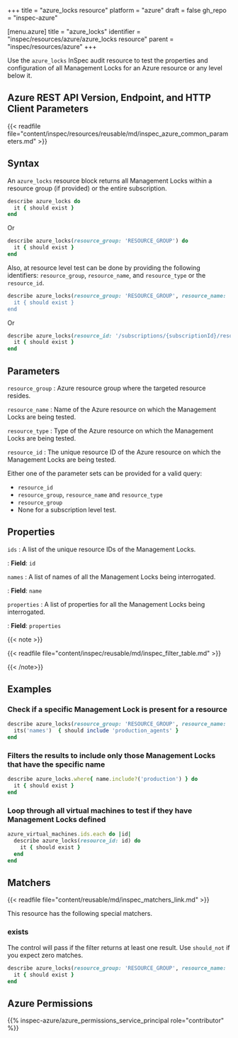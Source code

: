 +++
title = "azure_locks resource"
platform = "azure"
draft = false
gh_repo = "inspec-azure"

[menu.azure]
title = "azure_locks"
identifier = "inspec/resources/azure/azure_locks resource"
parent = "inspec/resources/azure"
+++

Use the `azure_locks` InSpec audit resource to test the properties and configuration of all Management Locks for an Azure resource or any level below it.

## Azure REST API Version, Endpoint, and HTTP Client Parameters

{{< readfile file="content/inspec/resources/reusable/md/inspec_azure_common_parameters.md" >}}

## Syntax

An `azure_locks` resource block returns all Management Locks within a resource group (if provided) or the entire subscription.

```ruby
describe azure_locks do
  it { should exist }
end
```

Or

```ruby
describe azure_locks(resource_group: 'RESOURCE_GROUP') do
  it { should exist }
end
```

Also, at resource level test can be done by providing the following identifiers: `resource_group`, `resource_name`, and `resource_type` or the `resource_id`.

```ruby
describe azure_locks(resource_group: 'RESOURCE_GROUP', resource_name: 'VM_NAME`, resource_type: 'Microsoft.Compute/virtualMachines') do
  it { should exist }
end
```

Or

```ruby
describe azure_locks(resource_id: '/subscriptions/{subscriptionId}/resourceGroups/{resourceGroup}/providers/Microsoft.Compute/virtualMachines/{vmName}') do
  it { should exist }
end
```

## Parameters

`resource_group`
: Azure resource group where the targeted resource resides.

`resource_name`
: Name of the Azure resource on which the Management Locks are being tested.

`resource_type`
: Type of the Azure resource on which the Management Locks are being tested.

`resource_id`
: The unique resource ID of the Azure resource on which the Management Locks are being tested.

Either one of the parameter sets can be provided for a valid query:

- `resource_id`
- `resource_group`, `resource_name` and `resource_type`
- `resource_group`
- None for a subscription level test.

## Properties

`ids`
: A list of the unique resource IDs of the Management Locks.

: **Field**: `id`

`names`
: A list of names of all the Management Locks being interrogated.

: **Field**: `name`

`properties`
: A list of properties for all the Management Locks being interrogated.

: **Field**: `properties`

{{< note >}}

{{< readfile file="content/inspec/reusable/md/inspec_filter_table.md" >}}

{{< /note>}}

## Examples

### Check if a specific Management Lock is present for a resource

```ruby
describe azure_locks(resource_group: 'RESOURCE_GROUP', resource_name: 'VM_NAME', resource_type: 'Microsoft.Compute/virtualMachines') do
  its('names')  { should include 'production_agents' }
end
```

### Filters the results to include only those Management Locks that have the specific name

```ruby
describe azure_locks.where{ name.include?('production') } do
  it { should exist }
end
```

### Loop through all virtual machines to test if they have Management Locks defined

```ruby
azure_virtual_machines.ids.each do |id|
  describe azure_locks(resource_id: id) do
    it { should exist }
  end
end
``` 

## Matchers

{{< readfile file="content/reusable/md/inspec_matchers_link.md" >}}

This resource has the following special matchers.

### exists

The control will pass if the filter returns at least one result. Use `should_not` if you expect zero matches.
```ruby
describe azure_locks(resource_group: 'RESOURCE_GROUP', resource_name: 'VM_NAME', resource_type: 'Microsoft.Compute/virtualMachines') do
  it { should exist }
end
```

## Azure Permissions

{{% inspec-azure/azure_permissions_service_principal role="contributor" %}}
